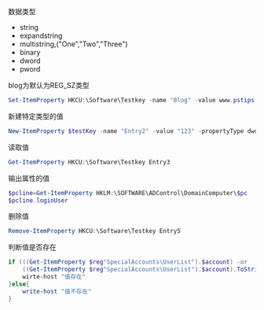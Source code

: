 数据类型

- string
- expandstring
- multistring,("One","Two","Three")
- binary
- dword
- pword



blog为默认为REG_SZ类型

```powershell
Set-ItemProperty HKCU:\Software\Testkey -name "Blog" -value www.pstips.net -type $type
```

新建特定类型的值

 ```powershell
 New-ItemProperty $testKey -name "Entry2" -value "123" -propertyType dword
 ```

读取值

```powershell
Get-ItemProperty HKCU:\Software\Testkey Entry3
```

输出属性的值

```powershell
$pcline=Get-ItemProperty HKLM:\SOFTWARE\ADControl\DomainComputer\$pc 
$pcline.loginUser
```

删除值

```powershell
Remove-ItemProperty HKCU:\Software\Testkey Entry5
```

判断值是否存在

```powershell
if (((Get-ItemProperty $reg"SpecialAccounts\UserList").$account) -or 
    ((Get-ItemProperty $reg"SpecialAccounts\UserList").$account).ToString().trim().Length -ge 0{
    wirte-host "值存在"
}else{
    write-host "值不存在"
}
```

